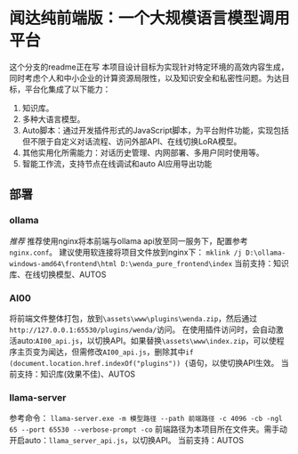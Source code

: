 # 闻达纯前端版：一个大规模语言模型调用平台
这个分支的readme正在写
本项目设计目标为实现针对特定环境的高效内容生成，同时考虑个人和中小企业的计算资源局限性，以及知识安全和私密性问题。为达目标，平台化集成了以下能力：

1. 知识库。
2. 多种大语言模型。
3. Auto脚本：通过开发插件形式的JavaScript脚本，为平台附件功能，实现包括但不限于自定义对话流程、访问外部API、在线切换LoRA模型。
4. 其他实用化所需能力：对话历史管理、内网部署、多用户同时使用等。
5. 智能工作流，支持节点在线调试和auto AI应用导出功能

## 部署

### ollama
*推荐*
推荐使用nginx将本前端与ollama api放至同一服务下，配置参考`nginx.conf`。
建议使用软连接将项目文件放到nginx下：
```mklink /j D:\ollama-windows-amd64\frontend\html D:\wenda_pure_frontend\index```
当前支持：知识库、在线切换模型、AUTOS

### AI00
将前端文件整体打包，放到`\assets\www\plugins\wenda.zip`，然后通过`http://127.0.0.1:65530/plugins/wenda/`访问。
在使用插件访问时，会自动激活auto:`AI00_api.js`，以切换API。如果替换`\assets\www\index.zip`，可以使程序主页变为闻达，但需修改`AI00_api.js`，删除其中`if (document.location.href.indexOf("plugins")) {`语句，以使切换API生效。
当前支持：知识库(效果不佳)、AUTOS

### llama-server
参考命令：
```llama-server.exe -m 模型路径 --path 前端路径 -c 4096 -cb -ngl 65 --port 65530 --verbose-prompt -co```
前端路径为本项目所在文件夹。需手动开启auto：`llama_server_api.js`，以切换API。
当前支持：AUTOS